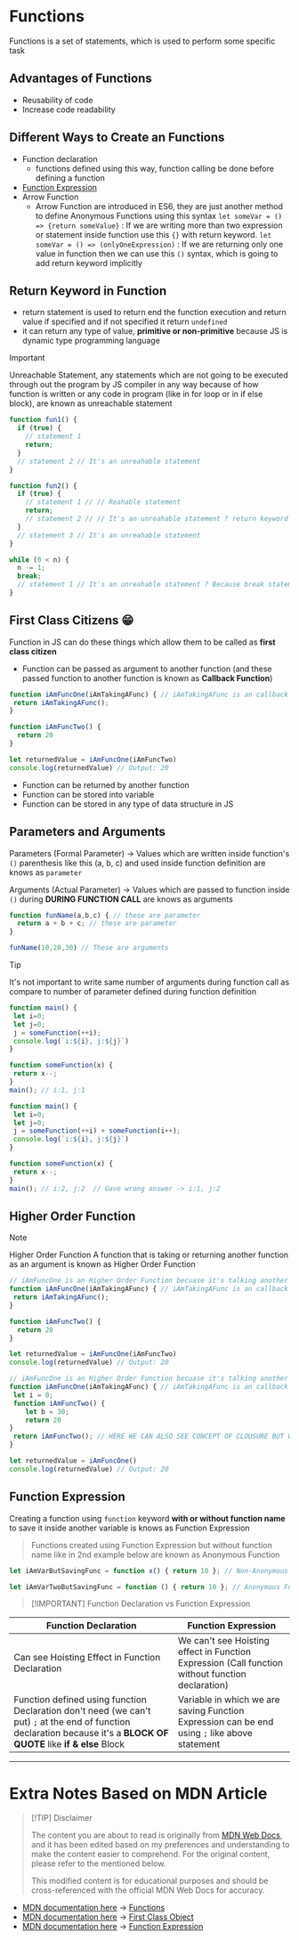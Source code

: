 # Functions

Functions is a set of statements, which is used to perform some specific task

## Advantages of Functions

- Reusability of code
- Increase code readability

## Different Ways to Create an Functions

- Function declaration
	- functions defined using this way, function calling be done before defining a function
- [Function Expression](##Function%20Expression)
- Arrow Function
	- Arrow Function are introduced in ES6, they are just another method to define Anonymous Functions using this syntax
		`let someVar = () => {return someValue}` : If we are writing more than two expression or statement inside function use this `{}` with return keyword.
		`let someVar = () => (onlyOneExpression)` : If we are returning only one value in function then we can use this `()` syntax, which is going to add return keyword implicitly

## Return Keyword in Function

- return statement is used to return end the function execution and return value if specified and if not specified it return `undefined`
- it can return any type of value, **primitive or non-primitive** because JS is dynamic type programming language

> [!IMPORTANT]
> Unreachable Statement, any statements which are not going to be executed through out the program by JS compiler in any way because of how function is written or any code in program (like in for loop or in if else block), are known as unreachable statement

```js
function fun1() {
  if (true) {
    // statement 1
    return;
  }
  // statement 2 // It's an unreahable statement
}

function fun2() {
  if (true) {
    // statement 1 // // Reahable statement
    return;
    // statement 2 // // It's an unreahable statement ? return keyword exit's function
  }
  // statement 3 // It's an unreahable statement
}

while (0 < n) {
  n -= 1;
  break;
  // statement 1 // It's an unreahable statement ? Because break statement is going to exit loop
}
```

## First Class Citizens 😁

Function in JS can do these things which allow them to be called as **first class citizen**
- Function can be passed as argument to another function (and these passed function to another function is known as **Callback Function**)

```js
function iAmFuncOne(iAmTakingAFunc) { // iAmTakingAFunc is an callback function
 return iAmTakingAFunc();
}

function iAmFuncTwo() {
  return 20
}

let returnedValue = iAmFuncOne(iAmFuncTwo) 
console.log(returnedValue) // Output: 20
```

- Function can be returned by another function
- Function can be stored into variable
- Function can be stored in any type of data structure in JS

## Parameters and Arguments

Parameters (Formal Parameter) -> Values which are written inside function's `()` parenthesis like this (a, b, c) and used inside function definition
are knows as `parameter`

Arguments (Actual Parameter) -> Values which are passed to function inside `()` during **DURING FUNCTION CALL** are knows as arguments

```js
function funName(a,b,c) { // these are parameter
  return a + b + c; // these are parameter
}

funName(10,20,30) // These are arguments
```

> [!TIP]
> It's not important to write same number of arguments during function call as compare to number of parameter defined during function definition

```js
function main() {
 let i=0;
 let j=0;
 j = someFunction(++i);
 console.log(`i:${i}, j:${j}`)
}

function someFunction(x) {
 return x--;
}
main(); // i:1, j:1

function main() {
 let i=0;
 let j=0;
 j = someFunction(++i) + someFunction(i++);
 console.log(`i:${i}, j:${j}`)
}

function someFunction(x) {
 return x--;
}
main(); // i:2, j:2  // Gave wrong answer -> i:1, j:2
```

## Higher Order Function

> [!NOTE]
> Higher Order Function
> A function that is taking or returning another function as an argument is known as Higher Order Function

```js
// iAmFuncOne is an Higher Order Function becuase it's talking another function as an argument
function iAmFuncOne(iAmTakingAFunc) { // iAmTakingAFunc is an callback function
 return iAmTakingAFunc();
}

function iAmFuncTwo() {
  return 20
}

let returnedValue = iAmFuncOne(iAmFuncTwo) 
console.log(returnedValue) // Output: 20
```

```js
// iAmFuncOne is an Higher Order Function becuase it's talking another function as an argument
function iAmFuncOne(iAmTakingAFunc) { // iAmTakingAFunc is an callback function
 let i = 0;
 function iAmFuncTwo() {
	let b = 30;
	return 20
}
 return iAmFuncTwo(); // HERE WE CAN ALSO SEE CONCEPT OF CLOUSURE BUT WE WILL DISCUSS IT AFTERWARD.
}

let returnedValue = iAmFuncOne() 
console.log(returnedValue) // Output: 20
```

## Function Expression

Creating a function using `function` keyword **with or without function name** to save it inside another variable is knows as Function Expression

> Functions created using Function Expression but without function name like in 2nd example below are known as Anonymous Function

```js
let iAmVarButSavingFunc = function x() { return 10 }; // Non-Anonymous Function

let iAmVarTwoButSavingFunc = function () { return 10 }; // Anonymous Function
```

> [!IMPORTANT] Function Declaration vs Function Expression

| Function Declaration                                                                                                                                                    | Function Expression                                                                              |
| ----------------------------------------------------------------------------------------------------------------------------------------------------------------------- | ------------------------------------------------------------------------------------------------ |
| Can see Hoisting Effect in Function Declaration                                                                                                                         | We can't see Hoisting effect in Function Expression (Call function without function declaration) |
| Function defined using function Declaration don't need (we can't put) `;` at the end of function declaration because it's a **BLOCK OF QUOTE** like **if & else** Block | Variable in which we are saving Function Expression can be end using `;` like above statement    |

---

# Extra Notes Based on MDN Article

> [!TIP] Disclaimer
>
> The content you are about to read is originally from [MDN Web Docs](https://developer.mozilla.org/), and it has been edited based on my preferences and understanding to make the content easier to comprehend. For the original content, please refer to the mentioned below.
>
> This modified content is for educational purposes and should be cross-referenced with the official MDN Web Docs for accuracy.

- [MDN documentation here](https://developer.mozilla.org/en-US/docs/Web/JavaScript/Reference/Statements/function) -> [Functions](functions.md)
- [MDN documentation here](https://developer.mozilla.org/en-US/docs/Glossary/First-class_Function) -> [First Class Object](first_class_object.md)
- [MDN documentation here]() -> [Function Expression](function_expression.md)
